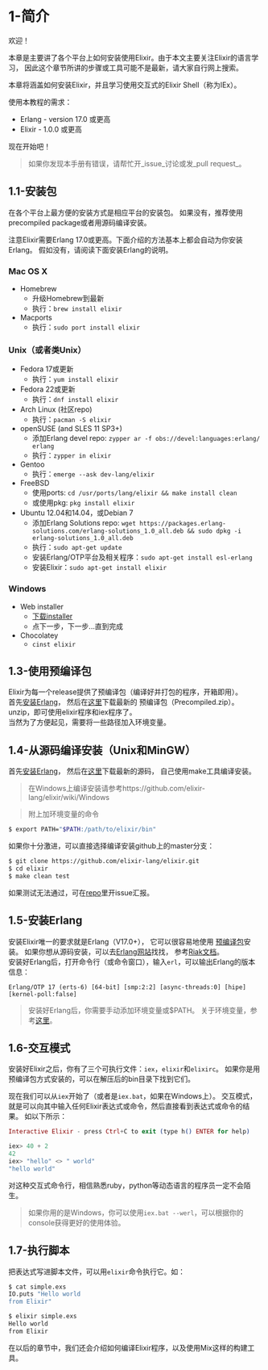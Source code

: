 1-简介
======

欢迎！   

>
本章是主要讲了各个平台上如何安装使用Elixir。由于本文主要关注Elixir的语言学习，
因此这个章节所讲的步骤或工具可能不是最新，请大家自行网上搜索。

本章将涵盖如何安装Elixir，并且学习使用交互式的Elixir Shell（称为IEx）。

使用本教程的需求：
  - Erlang - version 17.0 或更高
  - Elixir - 1.0.0 或更高

现在开始吧！

>如果你发现本手册有错误，请帮忙开_issue_讨论或发_pull request_。

## 1.1-安装包
在各个平台上最方便的安装方式是相应平台的安装包。
如果没有，推荐使用precompiled package或者用源码编译安装。   

注意Elixir需要Erlang 17.0或更高。下面介绍的方法基本上都会自动为你安装Erlang。
假如没有，请阅读下面安装Erlang的说明。

### Mac OS X
- Homebrew
  - 升级Homebrew到最新
  - 执行：```brew install elixir```
- Macports
  - 执行：```sudo port install elixir```

### Unix（或者类Unix）
  - Fedora 17或更新
    - 执行：```yum install elixir```
  - Fedora 22或更新
    - 执行：```dnf install elixir```
  - Arch Linux (社区repo)
    - 执行：```pacman -S elixir```
  - openSUSE (and SLES 11 SP3+)
    - 添加Erlang devel repo: ```zypper ar -f obs://devel:languages:erlang/ erlang```
    - 执行：```zypper in elixir```
  - Gentoo
    - 执行：```emerge --ask dev-lang/elixir```
  - FreeBSD
    - 使用ports: ```cd /usr/ports/lang/elixir && make install clean```
    - 或使用pkg: ```pkg install elixir```
  - Ubuntu 12.04和14.04，或Debian 7
    - 添加Erlang Solutions repo: ```wget https://packages.erlang-solutions.com/erlang-solutions_1.0_all.deb && sudo dpkg -i erlang-solutions_1.0_all.deb```
    - 执行：```sudo apt-get update```
    - 安装Erlang/OTP平台及相关程序：```sudo apt-get install esl-erlang```
    - 安装Elixir：```sudo apt-get install elixir```

### Windows
  - Web installer
    - [下载installer](https://s3.amazonaws.com/s3.hex.pm/elixir-websetup.exe)
    - 点下一步，下一步...直到完成
  - Chocolatey
    - ```cinst elixir ```

## 1.3-使用预编译包
Elixir为每一个release提供了预编译包（编译好并打包的程序，开箱即用）。   
首先[安装Erlang](http://elixir-lang.org/install.html#installing-erlang)，
然后在[这里](https://github.com/elixir-lang/elixir/releases/)下载最新的
预编译包（Precompiled.zip）。unzip，即可使用elixir程序和iex程序了。   
当然为了方便起见，需要将一些路径加入环境变量。

## 1.4-从源码编译安装（Unix和MinGW）
首先[安装Erlang](http://elixir-lang.org/install.html#installing-erlang)，
然后在[这里](https://github.com/elixir-lang/elixir/releases/)下载最新的源码，
自己使用make工具编译安装。

>在Windows上编译安装请参考https://github.com/elixir-lang/elixir/wiki/Windows

>附上加环境变量的命令
```sh
$ export PATH="$PATH:/path/to/elixir/bin"
```

如果你十分激进，可以直接选择编译安装github上的master分支：
```sh
$ git clone https://github.com/elixir-lang/elixir.git
$ cd elixir
$ make clean test
```
如果测试无法通过，可在[repo](https://github.com/elixir-lang/elixir)里开issue汇报。

## 1.5-安装Erlang
安装Elixir唯一的要求就是Erlang（V17.0+），
它可以很容易地使用
[预编译包](https://www.erlang-solutions.com/downloads/download-erlang-otp)安装。
如果你想从源码安装，可以去[Erlang网站](http://www.erlang.org/download.html)找找，
参考[Riak文档](http://docs.basho.com/riak/1.3.0/tutorials/installation/Installing-Erlang/)。   
安装好Erlang后，打开命令行（或命令窗口），输入```erl```，可以输出Erlang的版本信息：
```
Erlang/OTP 17 (erts-6) [64-bit] [smp:2:2] [async-threads:0] [hipe] [kernel-poll:false]
```
>安装好Erlang后，你需要手动添加环境变量或$PATH。
关于环境变量，参考[这里](http://en.wikipedia.org/wiki/Environment_variable)。


## 1.6-交互模式
安装好Elixir之后，你有了三个可执行文件：```iex```，```elixir```和```elixirc```。
如果你是用预编译包方式安装的，可以在解压后的bin目录下找到它们。    

现在我们可以从```iex```开始了（或者是```iex.bat```，如果在Windows上）。
交互模式，就是可以向其中输入任何Elixir表达式或命令，然后直接看到表达式或命令的结果。
如以下所示：
```elixir
Interactive Elixir - press Ctrl+C to exit (type h() ENTER for help)

iex> 40 + 2
42
iex> "hello" <> " world"
"hello world"
```
对这种交互式命令行，相信熟悉ruby，python等动态语言的程序员一定不会陌生。

>如果你用的是Windows，你可以使用```iex.bat --werl```，可以根据你的console获得更好的使用体验。

## 1.7-执行脚本
把表达式写进脚本文件，可以用```elixir```命令执行它。如：
```sh
$ cat simple.exs
IO.puts "Hello world
from Elixir"

$ elixir simple.exs
Hello world
from Elixir
```

在以后的章节中，我们还会介绍如何编译Elixir程序，以及使用Mix这样的构建工具。
